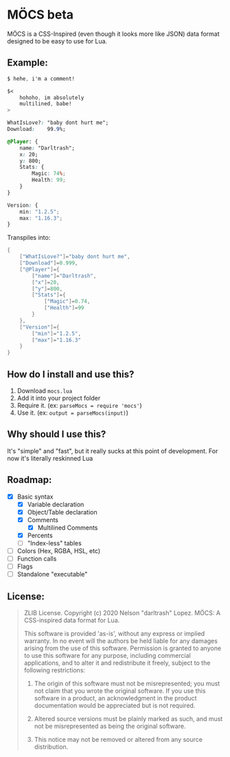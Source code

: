 # MÖCS beta
MÖCS is a CSS-Inspired (even though it looks more like JSON) data format designed to be easy to use for Lua.
## Example:
```css
$ hehe, i'm a comment!

$<
    hohoho, im absolutely
    multilined, babe!
>

WhatIsLove?: "baby dont hurt me";
Download:    99.9%;

@Player: {
    name: "Darltrash"; 
    x: 20;
    y: 800;
    Stats: {
	    Magic: 74%;
	    Health: 99;
    }
}

Version: {
    min: "1.2.5";
    max: "1.16.3";
}
```
Transpiles into:
```lua
{
	["WhatIsLove?"]="baby dont hurt me",
	["Download"]=0.999,
	["@Player"]={
		["name"]="Darltrash",
		["x"]=20,
		["y"]=800,
		["Stats"]={
			["Magic"]=0.74,
			["Health"]=99
		}
	},
	["Version"]={
		["min"]="1.2.5",
		["max"]="1.16.3"
	}
}
```
## How do I install and use this?
1. Download `mocs.lua`
2. Add it into your project folder
3. Require it. (ex: `parseMocs = require 'mocs'`)
4. Use it. (ex: `output = parseMocs(input)`)

## Why should I use this?
It's "simple" and "fast", but it really sucks at this point of development. For now it's literally reskinned Lua

## Roadmap:

 - [x] Basic syntax
	 - [x] Variable declaration
	 - [x] Object/Table declaration
	 - [x] Comments
	     - [x] Multilined Comments
	 - [x] Percents
	 - [ ] "Index-less" tables
 - [ ] Colors (Hex, RGBA, HSL, etc)
 - [ ] Function calls
 - [ ] Flags 
 - [ ] Standalone "executable"

## License:
> ZLIB License. Copyright (c) 2020 Nelson "darltrash" Lopez. MÖCS: A
> CSS-inspired data format for Lua.
> 
> This software is provided 'as-is', without any express or implied
> warranty. In no event will the authors be held liable for any damages
> arising from the use of this software. Permission is granted to anyone
> to use this software for any purpose, including commercial
> applications, and to alter it and redistribute it freely, subject to
> the following restrictions:
> 
> 1. The origin of this software must not be misrepresented; you must not claim that you wrote the original software. If you use this
> software in a product, an acknowledgment in the product documentation
> would be appreciated but is not required.
> 
> 2. Altered source versions must be plainly marked as such, and must not be misrepresented as being the original software.
> 
> 3. This notice may not be removed or altered from any source distribution.
